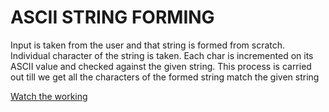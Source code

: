 # ASCII STRING FORMING

Input is taken from the user and that string is formed from scratch.
Individual character of the string is taken. Each char is incremented on its ASCII value and checked against the given string.
This process is carried out till we get all the characters of the formed string match the given string

[Watch the working](https://youtu.be/oMB1Ymlqfis)
